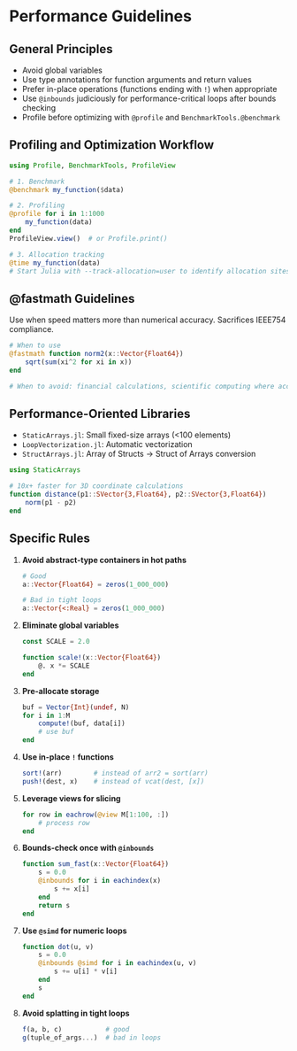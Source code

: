 # Performance Guidelines

## General Principles
- Avoid global variables
- Use type annotations for function arguments and return values
- Prefer in-place operations (functions ending with `!`) when appropriate
- Use `@inbounds` judiciously for performance-critical loops after bounds checking
- Profile before optimizing with `@profile` and `BenchmarkTools.@benchmark`

## Profiling and Optimization Workflow
```julia
using Profile, BenchmarkTools, ProfileView

# 1. Benchmark
@benchmark my_function($data)

# 2. Profiling
@profile for i in 1:1000
    my_function(data)
end
ProfileView.view()  # or Profile.print()

# 3. Allocation tracking
@time my_function(data)
# Start Julia with --track-allocation=user to identify allocation sites
```

## @fastmath Guidelines
Use when speed matters more than numerical accuracy. Sacrifices IEEE754 compliance.

```julia
# When to use
@fastmath function norm2(x::Vector{Float64})
    sqrt(sum(xi^2 for xi in x))
end

# When to avoid: financial calculations, scientific computing where accuracy is critical
```

## Performance-Oriented Libraries
- `StaticArrays.jl`: Small fixed-size arrays (<100 elements)
- `LoopVectorization.jl`: Automatic vectorization
- `StructArrays.jl`: Array of Structs → Struct of Arrays conversion

```julia
using StaticArrays

# 10x+ faster for 3D coordinate calculations
function distance(p1::SVector{3,Float64}, p2::SVector{3,Float64})
    norm(p1 - p2)
end
```

## Specific Rules

1. **Avoid abstract-type containers in hot paths**
   ```julia
   # Good
   a::Vector{Float64} = zeros(1_000_000)
   
   # Bad in tight loops
   a::Vector{<:Real} = zeros(1_000_000)
   ```

2. **Eliminate global variables**
   ```julia
   const SCALE = 2.0
   
   function scale!(x::Vector{Float64})
       @. x *= SCALE
   end
   ```

3. **Pre-allocate storage**
   ```julia
   buf = Vector{Int}(undef, N)
   for i in 1:M
       compute!(buf, data[i])
       # use buf
   end
   ```

4. **Use in-place `!` functions**
   ```julia
   sort!(arr)        # instead of arr2 = sort(arr)
   push!(dest, x)    # instead of vcat(dest, [x])
   ```

5. **Leverage views for slicing**
   ```julia
   for row in eachrow(@view M[1:100, :])
       # process row
   end
   ```

6. **Bounds-check once with `@inbounds`**
   ```julia
   function sum_fast(x::Vector{Float64})
       s = 0.0
       @inbounds for i in eachindex(x)
           s += x[i]
       end
       return s
   end
   ```

7. **Use `@simd` for numeric loops**
   ```julia
   function dot(u, v)
       s = 0.0
       @inbounds @simd for i in eachindex(u, v)
           s += u[i] * v[i]
       end
       s
   end
   ```

8. **Avoid splatting in tight loops**
   ```julia
   f(a, b, c)           # good
   g(tuple_of_args...)  # bad in loops
   ```